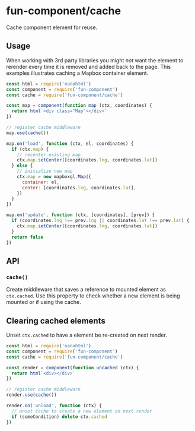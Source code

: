 # fun-component/cache

Cache component element for reuse.

## Usage

When working with 3rd party libraries you might *not* want the element to rerender every time it is removed and added back to the page. This examples illustrates caching a Mapbox container element.

```javascript
const html = require('nanohtml')
const component = require('fun-component')
const cache = require('fun-component/cache')

const map = component(function map (ctx, coordinates) {
  return html`<div class="Map"></div>`
})

// register cache middleware
map.use(cache())

map.on('load', function (ctx, el, coordinates) {
  if (ctx.map) {
    // recenter existing map
    ctx.map.setCenter([coordinates.lng, coordinates.lat])
  } else {
    // initialize new map
    ctx.map = new mapboxgl.Map({
      container: el,
      center: [coordinates.lng, coordinates.lat],
    })
  }
})

map.on('update', function (ctx, [coordinates], [prev]) {
  if (coordinates.lng !== prev.lng || coordinates.lat !== prev.lat) {
    ctx.map.setCenter([coordinates.lng, coordinates.lat])
  }
  return false
})
```

## API

### `cache()`

Create middleware that saves a reference to mounted element as `ctx.cached`. Use this property to check whether a new element is being mounted or if using the cache.

## Clearing cached elements

Unset `ctx.cached` to have a element be re-created on next render.

```javascript
const html = require('nanohtml')
const component = require('fun-component')
const cache = require('fun-component/cache')

const render = component(function uncached (ctx) {
  return html`<div></div>`
})

// register cache middleware
render.use(cache())

render.on('unload', function (ctx) {
  // unset cache to create a new element on next render
  if (someCondition) delete ctx.cached
})
```
